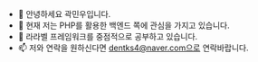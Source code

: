 - 👋 안녕하세요 곽민우입니다.
- 👀 현재 저는 PHP를 활용한 백엔드 쪽에 관심을 가지고 있습니다.
- 🌱 라라벨 프레임워크를 중점적으로 공부하고 있습니다.
- 📫 저와 연락을 원하신다면 dentks4@naver.com으로 연락바랍니다.

<!---
harrykwak/harrykwak is a ✨ special ✨ repository because its `README.md` (this file) appears on your GitHub profile.
You can click the Preview link to take a look at your changes.
--->
